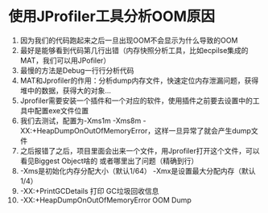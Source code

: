 # 使用JProfiler工具分析OOM原因

1. 因为我们的代码跑起来之后一旦出现OOM不会显示为什么导致的OOM
2. 最好是能够看到代码第几行出错（内存快照分析工具，比如ecpilse集成的MAT，我们可以用JPofiler）
3. 最慢的方法是Debug一行行分析代码
4. MAT和Jprofiler的作用：分析dump内存文件，快速定位内存泄漏问题，获得堆中的数据，获得大的对象...
5. Jprofiler需要安装一个插件和一个对应的软件，使用插件之前要去设置中的工具中配置exe文件位置
6. 我们去测试，配置为-Xms1m -Xms8m -XX:+HeapDumpOnOutOfMemoryError，这样一旦异常了就会产生dump文件
7. 之后报错了之后，项目里面会出来一个文件，用Jprofiler打开这个文件，可以看见Biggest Object啥的 或者哪里出了问题（精确到行）
8. -Xms是初始化内存分配大小（默认1/64） -Xmx是设置最大分配内存（默认1/4）
9. -XX:+PrintGCDetails 打印 GC垃圾回收信息
10.  -XX:+HeapDumpOnOutOfMemoryError          OOM Dump